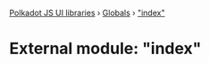 [Polkadot JS UI libraries](../README.md) › [Globals](../globals.md) › ["index"](_index_.md)

# External module: "index"


